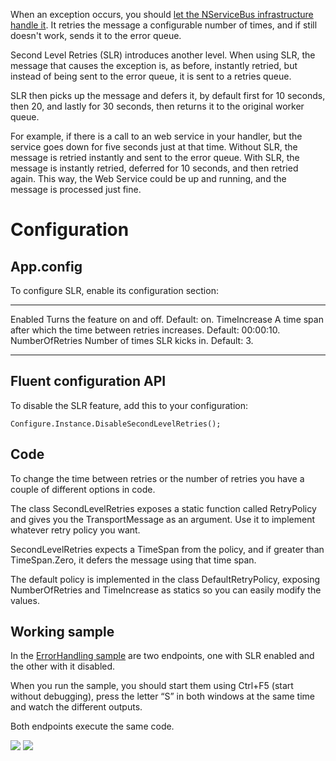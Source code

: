 <!--
title: "Second-Level Retries"
tags: 
-->

When an exception occurs, you should [let the NServiceBus infrastructure handle it](articles/how-do-i-handle-exceptions). It retries the message a configurable number of times, and if still doesn't work, sends it to the error queue.

Second Level Retries (SLR) introduces another level. When using SLR, the message that causes the exception is, as before, instantly retried, but instead of being sent to the error queue, it is sent to a retries queue.

SLR then picks up the message and defers it, by default first for 10 seconds, then 20, and lastly for 30 seconds, then returns it to the original worker queue.

For example, if there is a call to an web service in your handler, but the service goes down for five seconds just at that time. Without SLR, the message is retried instantly and sent to the error queue. With SLR, the message is instantly retried, deferred for 10 seconds, and then retried again. This way, the Web Service could be up and running, and the message is processed just fine.

Configuration
=============

App.config
----------

To configure SLR, enable its configuration section:




  ----------------- --------------------------------------------------------------------------------
  Enabled           Turns the feature on and off. Default: on.
  TimeIncrease      A time span after which the time between retries increases. Default: 00:00:10.
  NumberOfRetries   Number of times SLR kicks in. Default: 3.
  ----------------- --------------------------------------------------------------------------------

Fluent configuration API
------------------------

To disable the SLR feature, add this to your configuration:


    Configure.Instance.DisableSecondLevelRetries();


Code
----

To change the time between retries or the number of retries you have a couple of different options in code.

The class SecondLevelRetries exposes a static function called RetryPolicy and gives you the TransportMessage as an argument. Use it to implement whatever retry policy you want.

SecondLevelRetries expects a TimeSpan from the policy, and if greater than TimeSpan.Zero, it defers the message using that time span.

The default policy is implemented in the class DefaultRetryPolicy, exposing NumberOfRetries and TimeIncrease as statics so you can easily modify the values.

Working sample
--------------

In the [ErrorHandling sample](https://github.com/NServiceBus/NServiceBus/tree/master/Samples/ErrorHandling) are two endpoints, one with SLR enabled and the other with it disabled.

When you run the sample, you should start them using Ctrl+F5 (start without debugging), press the letter “S” in both windows at the same time and watch the different outputs.

Both endpoints execute the same code.

![](https://particular.blob.core.windows.net/media/Default/images/slr1.png)
![](https://particular.blob.core.windows.net/media/Default/images/slr2.png)

